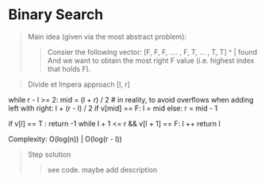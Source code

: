
# Binary Search

> Main idea (given via the most abstract problem):
>> Consier the following vector:
>>  [F, F, F, .... , F, T, ... , T, T]
>>                   ^
>>                   |
>>                 found
>> And we want to obtain the most right F value (i.e. highest index that holds F).

> Divide et Impera approach
  [l, r]

while r - l >= 2:
    mid = (l + r) / 2 # in reality, to avoid overflows when adding left with right: l + (r - l) / 2
    if v[mid] == F:
        l = mid
    else:
        r = mid - 1

if v[l] == T : return -1
while l + 1 <= r && v[l + 1] == F:
  l ++
return l

Complexity: O(log(n)) | O(log(r - l))

> Step solution
>> see code. maybe add description